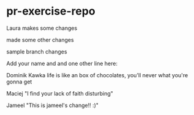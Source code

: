 # pr-exercise-repo

Laura makes some changes

made some other changes

sample branch changes

Add your name and and one other line here:

Dominik Kawka
life is like an box of chocolates, you'll never what you're gonna get

Maciej
"I find your lack of faith disturbing"

Jameel
"This is jameel's change!! :)"

